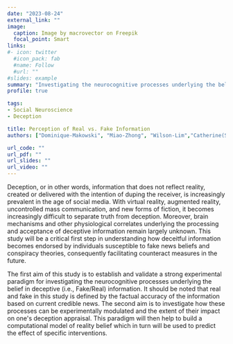 ```yaml
---
date: "2023-08-24"
external_link: ""
image:
  caption: Image by macrovector on Freepik
  focal_point: Smart
links:
#- icon: twitter
  #icon_pack: fab
  #name: Follow
  #url: ""
#slides: example
summary: "Investigating the neurocognitive processes underlying the belief in fake/real information."
profile: true 

tags:
- Social Neuroscience
- Deception

title: Perception of Real vs. Fake Information
authors: ["Dominique-Makowski", "Miao-Zhong", "Wilson-Lim","Catherine(Shuhan)-Wang","Sarah-Ayub","Annabel-Chen"]

url_code: ""
url_pdf: ""
url_slides: ""
url_video: ""
---
```


Deception, or in other words, information that does not reflect reality, created or delivered with the intention of duping the receiver, is increasingly prevalent in the age of social media. With virtual reality, augmented reality, uncontrolled mass communication, and new forms of fiction, it becomes increasingly difficult to separate truth from deception. Moreover, brain mechanisms and other physiological correlates underlying the processing and acceptance of deceptive information remain largely unknown. This study will be a critical first step in understanding how deceitful information becomes endorsed by individuals susceptible to fake news beliefs and conspiracy theories, consequently facilitating counteract measures in the future.

The first aim of this study is to establish and validate a strong experimental paradigm for investigating the neurocognitive processes underlying the belief in deceptive (i.e., Fake/Real) information. It should be noted that real and fake in this study is defined by the factual accuracy of the information based on current credible news. The second aim is to investigate how these processes can be experimentally modulated and the extent of their impact on one's deception appraisal. This paradigm will then help to build a computational model of reality belief which in turn will be used to predict the effect of specific interventions.

